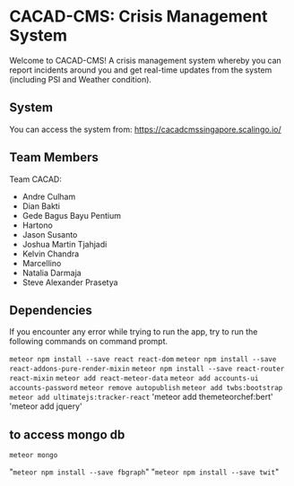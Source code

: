 # CACAD-CMS: Crisis Management System
Welcome to CACAD-CMS!
A crisis management system whereby you can report incidents around you and
get real-time updates from the system (including PSI and Weather condition).

## System
You can access the system from: https://cacadcmssingapore.scalingo.io/

## Team Members
Team CACAD:
* Andre Culham
* Dian Bakti
* Gede Bagus Bayu Pentium
* Hartono
* Jason Susanto
* Joshua Martin Tjahjadi
* Kelvin Chandra
* Marcellino
* Natalia Darmaja
* Steve Alexander Prasetya

## Dependencies
If you encounter any error while trying to run the app, try to run
the following commands on command prompt.

`meteor npm install --save react react-dom`
`meteor npm install --save react-addons-pure-render-mixin`
`meteor npm install --save react-router react-mixin`
`meteor add react-meteor-data`
`meteor add accounts-ui accounts-password`
`meteor remove autopublish`
`meteor add twbs:bootstrap`
`meteor add ultimatejs:tracker-react`
'meteor add themeteorchef:bert'
'meteor add jquery'


## to access mongo db
`meteor mongo`

"`meteor npm install --save fbgraph`"
"`meteor npm install --save twit`"
